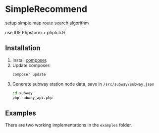 SimpleRecommend
===============

setup simple map route search algorithm

use IDE Phpstorm  + php5.5.9

Installation
------------
1. Install [composer](http://getcomposer.org/).
2. Update composer:
    ```sh
    composer update
    ```
3. Generate subway station node data, save in `/src/subway/subway.json`
    ```sh
    cd subway
    php subway_api.php
    ```

Examples
--------
There are two working implementations in the `examples` folder.